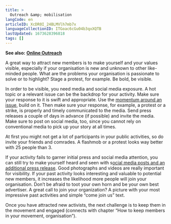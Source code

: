 ```yaml
---
title: >
  Outreach &amp; mobilisation
langCode: en
articleID: XcDR0I_24BLMVlh7mb7x
languageCollectionID: ITGoac6cGu04b3qxXQTB
lastUpdated: 1673628396818
tags: []
---
```


**See also:** [**Online Outreach**](/organising/outreach-mobilisation/online-outreach)

A great way to attract new members is to make yourself and your values visible, especially if your organisation is new and unknown to other like-minded people. What are the problems your organisation is passionate to solve or to highlight? Stage a protest, for example. Be bold, be visible.

In order to be visible, you need media and social media exposure. A hot topic or a relevant issue can be the backdrop for your activity. Make sure your response to it is swift and appropriate. Use the [momentum around an issue](https://www.instagram.com/p/CSUDx_Wq29_/), build on it. Then make sure your response, for example, a protest or a strike, is properly and timely communicated to the media. Send press releases a couple of days in advance (if possible) and invite the media. Make sure to post on social media, too, since you cannot rely on conventional media to pick up your story at all times.

At first you might not get a lot of participants in your public activities, so do invite your friends and comrades. A flashmob or a protest looks way better with 25 people than 3.

If your activity fails to garner initial press and social media attention, you can still try to make yourself heard and seen with s[ocial media posts and an additional press release](https://www.huffpost.com/entry/the-art-of-protesting-how-to-organize-a-protest-that_b_588b2de1e4b0020b224b43a0). Good photographs and videos are really important for visibility. If your past activity looks interesting and valuable to potential new members, it increases the likelihood more people will join your organisation. Don’t be afraid to toot your own horn and be your own best advertiser. A great call to join your organization? A picture with your most impressive past activities and simple “come join us” text.

Once you have attracted new activists, the next challenge is to keep them in the movement and engaged (connects with chapter “How to keep members in your movement, organisation”).